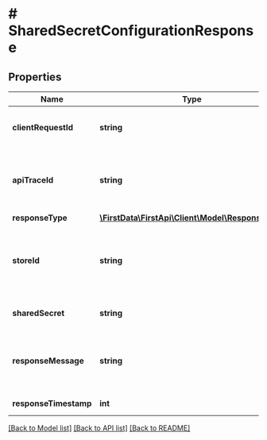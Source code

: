 # # SharedSecretConfigurationResponse

## Properties

Name | Type | Description | Notes
------------ | ------------- | ------------- | -------------
**clientRequestId** | **string** | Echoes back the value in the request header for tracking. | [optional] 
**apiTraceId** | **string** | Request identifier in API, can be used to request logs from the support team. | [optional] 
**responseType** | [**\FirstData\FirstApi\Client\Model\ResponseType**](ResponseType.md) |  | [optional] 
**storeId** | **string** | An optional outlet ID for clients that support multiple stores in the same developer app. | [optional] 
**sharedSecret** | **string** | Shared secret/password for Connect. | [optional] 
**responseMessage** | **string** | The message/status received after updating shared secret service config. | [optional] 
**responseTimestamp** | **int** | Response timestamp. | [optional] 

[[Back to Model list]](../../README.md#documentation-for-models) [[Back to API list]](../../README.md#documentation-for-api-endpoints) [[Back to README]](../../README.md)


